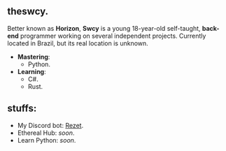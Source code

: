 ## theswcy.
Better known as **Horizon**, **Swcy** is a young 18-year-old self-taught, **back-end** programmer working on several independent projects. Currently located in Brazil, but its real location is unknown.
- **Mastering**:
  - Python.
- **Learning**:
  - C#.
  - Rust.

## stuffs:
- My Discord bot: [Rezet](https://discord.com/api/oauth2/authorize?client_id=889388725719683082&permissions=1237756275959&scope=applications.commands%20bot).
- Ethereal Hub: *soon*.
- Learn Python: *soon*.
